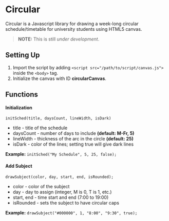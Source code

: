 # Circular
Circular is a Javascript library for drawing a week-long circular schedule/timetable for university students using HTML5 canvas.

> **NOTE:** This is still *under development*.

## Setting Up
1. Import the script by adding `<script src="/path/to/script/canvas.js">` inside the `<body>` tag.
2. Initialize the canvas with ID **circularCanvas**.

## Functions
#### Initialization
`initSched(title, daysCount, lineWidth, isDark)`
* title - title of the schedule
* daysCount - number of days to include **(default: M-Fr, 5)**
* lineWidth - thickness of the arc in the circle **(default: 25)**
* isDark - color of the lines; setting true will give dark lines

**Example:** `initSched("My Schedule", 5, 25, false);`

#### Add Subject
`drawSubject(color, day, start, end, isRounded);`
* color - color of the subject
* day - day to assign (integer, M is 0, T is 1, etc.)
* start, end - time start and end (7:00 to 19:00)
* isRounded - sets the subject to have circular caps

**Example:** `drawSubject("#000000", 1, "8:00", "9:30", true);`
